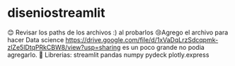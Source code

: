 # diseniostreamlit
😊  Revisar los paths de los archivos :) al probarlos
😢Agrego el archivo para hacer Data science https://drive.google.com/file/d/1xVaDqLrzSdcqpmk-zlZe5lDtqPRkCBW8/view?usp=sharing
es un poco grande no podia agregarlo.
 👀 Librerias:
         streamlit 
         pandas 
         numpy 
         pydeck 
         plotly.express 

